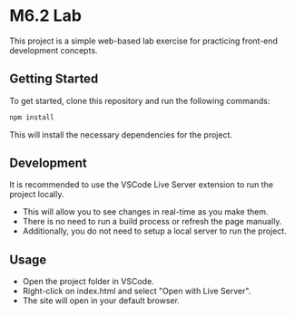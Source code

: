 # M6.2 Lab

This project is a simple web-based lab exercise for practicing front-end development concepts.

## Getting Started

To get started, clone this repository and run the following commands:

```bash
npm install
```
This will install the necessary dependencies for the project.

## Development

It is recommended to use the VSCode Live Server extension to run the project
locally. 
* This will allow you to see changes in real-time as you make them. 
* There is no need to run a build process or refresh the page manually. 
* Additionally, you do not need to setup a local server to run the project.

## Usage
* Open the project folder in VSCode.
* Right-click on index.html and select "Open with Live Server".
* The site will open in your default browser.